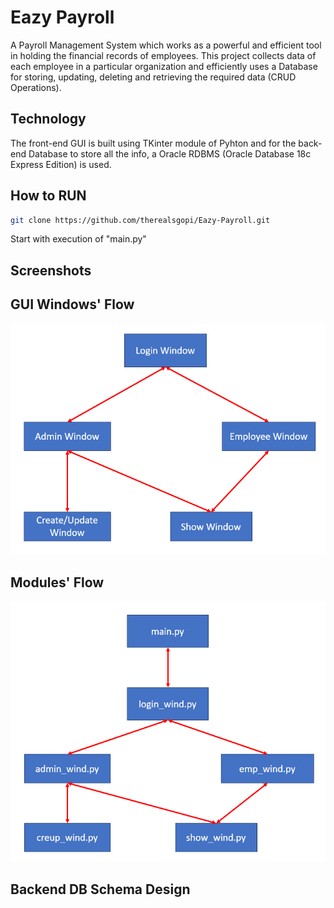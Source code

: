 # Eazy Payroll
A Payroll Management System which works as a powerful and efficient tool in holding the financial records of employees.
This project collects data of each employee in a particular organization and efficiently uses a Database for storing, updating, deleting and retrieving the required data (CRUD Operations).

## Technology
The front-end GUI is built using TKinter module of Pyhton and for the back-end Database to store all the info, a Oracle RDBMS (Oracle Database 18c Express Edition) is used. 

## How to RUN
```sh
git clone https://github.com/therealsgopi/Eazy-Payroll.git
```
Start with execution of "main.py"

## Screenshots

## GUI Windows' Flow
![gui_flow.png](https://github.com/therealsgopi/Eazy-Payroll/blob/main/pictures/gui_flow.png)

## Modules' Flow
![modules_flow.png](https://github.com/therealsgopi/Eazy-Payroll/blob/main/pictures/modules_flow.png)

## Backend DB Schema Design
